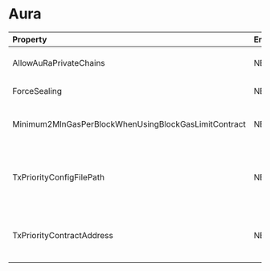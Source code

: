 # Aura



| Property | Env Variable | Description | Default |
| :--- | :--- | :--- | :--- |
| AllowAuRaPrivateChains | NETHERMIND_AURACONFIG_ALLOWAURAPRIVATECHAINS | If 'true' then you can run Nethermind only private chains. Do not use with existing Parity AuRa chains. | false |
| ForceSealing | NETHERMIND_AURACONFIG_FORCESEALING | If 'true' then Nethermind if mining will seal empty blocks. | true |
| Minimum2MlnGasPerBlockWhenUsingBlockGasLimitContract | NETHERMIND_AURACONFIG_MINIMUM2MLNGASPERBLOCKWHENUSINGBLOCKGASLIMITCONTRACT | If 'true' then when using BlockGasLimitContractTransitions if the contract returns less than 2mln gas, then 2 mln gas is used. | false |
| TxPriorityConfigFilePath | NETHERMIND_AURACONFIG_TXPRIORITYCONFIGFILEPATH | If set then transaction priority rules are used when selecting transactions from transaction pool. This has higher priority then on chain contract rules. See more at contract details https://github.com/poanetwork/posdao-contracts/blob/master/contracts/TxPriority.sol | null |
| TxPriorityContractAddress | NETHERMIND_AURACONFIG_TXPRIORITYCONTRACTADDRESS | If set then transaction priority contract is used when selecting transactions from transaction pool. See more at https://github.com/poanetwork/posdao-contracts/blob/master/contracts/TxPriority.sol | null |
